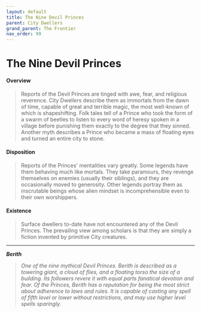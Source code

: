 ```yaml
---
layout: default
title: The Nine Devil Princes
parent: City Dwellers
grand_parent: The Frontier
nav_order: 99
---
```


# The Nine Devil Princes

#### Overview

> Reports of the Devil Princes are tinged with awe, fear, and religious reverence. City Dwellers describe them as immortals from the dawn of time, capable of great and terrible magic, the most well-known of which is shapeshifting. Folk tales tell of a Prince who took the form of a swarm of beetles to listen to every word of heresy spoken in a village before punishing them exactly to the degree that they sinned. Another myth describes a Prince who became a mass of floating eyes and turned an entire city to stone.

#### Disposition

> Reports of the Princes' mentalities vary greatly. Some legends have them behaving much like mortals. They take paramours, they revenge themselves on enemies (usually their siblings), and they are occasionally moved to generosity. Other legends portray them as inscrutable beings whose alien mindset is incomprehensible even to their own worshippers.

#### Existence

> Surface dwellers to-date have not encountered any of the Devil Princes. The prevailing view among scholars is that they are simply a fiction invented by primitive City creatures. 

---

***Berith***

> _One of the nine mythical Devil Princes. Berith is described as a towering giant, a cloud of flies, and a floating torso the size of a building. Its followers revere it with equal parts fanatical devotion and fear. Of the Princes, Berith has a reputation for being the most strict about adherence to laws and rules. It is capable of casting any spell of fifth level or lower without restrictions, and may use higher level spells sparingly._